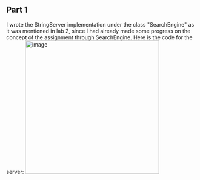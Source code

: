 ## Part 1
I wrote the StringServer implementation under the class "SearchEngine" as it was mentioned in lab 2, since I had already made some progress on the concept of the assignment through SearchEngine. Here is the code for the server:
<img width="353" alt="image" src="https://github.com/wangharold001/cse15-report2/assets/60553459/e453f521-9930-49b0-826d-7dc32598b4f9">

